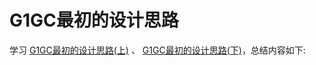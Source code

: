 # G1GC最初的设计思路
学习 [G1GC最初的设计思路(上)](./724637051_nb2-1-16.mp4) 、 [G1GC最初的设计思路(下)](./724637053-1-16.mp4)，总结内容如下:
